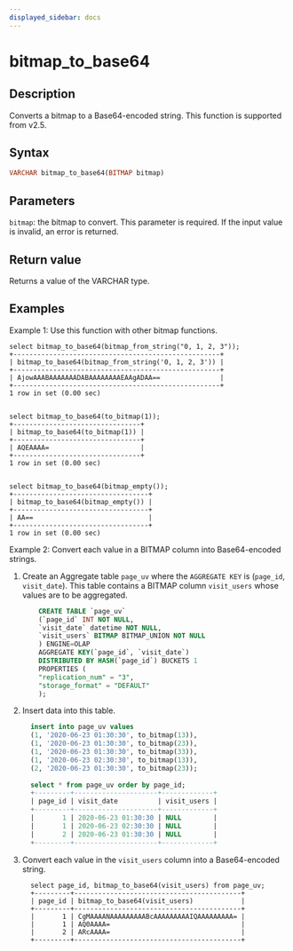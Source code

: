 ```yaml
---
displayed_sidebar: docs
---
```


# bitmap_to_base64

## Description

Converts a bitmap to a Base64-encoded string. This function is supported from v2.5.

## Syntax

```Haskell
VARCHAR bitmap_to_base64(BITMAP bitmap)
```

## Parameters

`bitmap`: the bitmap to convert. This parameter is required. If the input value is invalid, an error is returned.

## Return value

Returns a value of the VARCHAR type.

## Examples

Example 1: Use this function with other bitmap functions.

```Plain
select bitmap_to_base64(bitmap_from_string("0, 1, 2, 3"));
+----------------------------------------------------+
| bitmap_to_base64(bitmap_from_string('0, 1, 2, 3')) |
+----------------------------------------------------+
| AjowAAABAAAAAAADABAAAAAAAAEAAgADAA==               |
+----------------------------------------------------+
1 row in set (0.00 sec)


select bitmap_to_base64(to_bitmap(1));
+--------------------------------+
| bitmap_to_base64(to_bitmap(1)) |
+--------------------------------+
| AQEAAAA=                       |
+--------------------------------+
1 row in set (0.00 sec)


select bitmap_to_base64(bitmap_empty());
+----------------------------------+
| bitmap_to_base64(bitmap_empty()) |
+----------------------------------+
| AA==                             |
+----------------------------------+
1 row in set (0.00 sec)
```

Example 2: Convert each value in a BITMAP column into Base64-encoded strings.

1. Create an Aggregate table `page_uv` where the `AGGREGATE KEY` is (`page_id`, `visit_date`). This table contains a BITMAP column `visit_users` whose values are to be aggregated.

    ```SQL
        CREATE TABLE `page_uv`
        (`page_id` INT NOT NULL,
        `visit_date` datetime NOT NULL,
        `visit_users` BITMAP BITMAP_UNION NOT NULL
        ) ENGINE=OLAP
        AGGREGATE KEY(`page_id`, `visit_date`)
        DISTRIBUTED BY HASH(`page_id`) BUCKETS 1
        PROPERTIES (
        "replication_num" = "3",
        "storage_format" = "DEFAULT"
        );
    ```

2. Insert data into this table.

    ```SQL
      insert into page_uv values
      (1, '2020-06-23 01:30:30', to_bitmap(13)),
      (1, '2020-06-23 01:30:30', to_bitmap(23)),
      (1, '2020-06-23 01:30:30', to_bitmap(33)),
      (1, '2020-06-23 02:30:30', to_bitmap(13)),
      (2, '2020-06-23 01:30:30', to_bitmap(23));
      
      select * from page_uv order by page_id;
      +---------+---------------------+-------------+
      | page_id | visit_date          | visit_users |
      +---------+---------------------+-------------+
      |       1 | 2020-06-23 01:30:30 | NULL        |
      |       1 | 2020-06-23 02:30:30 | NULL        |
      |       2 | 2020-06-23 01:30:30 | NULL        |
      +---------+---------------------+-------------+
    ```

3. Convert each value in the `visit_users` column into a Base64-encoded string.

    ```Plain
      select page_id, bitmap_to_base64(visit_users) from page_uv;
      +---------+------------------------------------------+
      | page_id | bitmap_to_base64(visit_users)            |
      +---------+------------------------------------------+
      |       1 | CgMAAAANAAAAAAAAABcAAAAAAAAAIQAAAAAAAAA= |
      |       1 | AQ0AAAA=                                 |
      |       2 | ARcAAAA=                                 |
      +---------+------------------------------------------+
    ```
